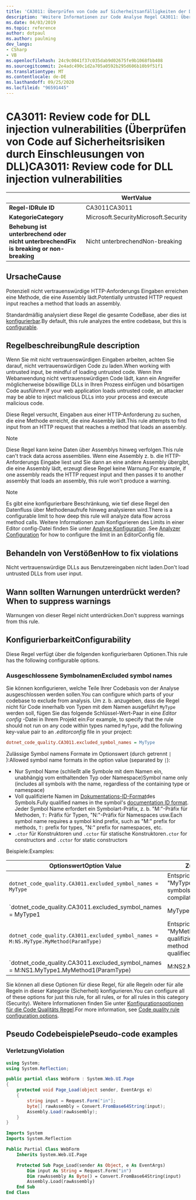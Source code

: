 ```yaml
---
title: 'CA3011: Überprüfen von Code auf Sicherheitsanfälligkeiten der DLL-Injektion (Code Analyse)'
description: 'Weitere Informationen zur Code Analyse Regel CA3011: Überprüfen von Code für die DLL-Injektion'
ms.date: 04/03/2019
ms.topic: reference
author: dotpaul
ms.author: paulming
dev_langs:
- CSharp
- VB
ms.openlocfilehash: 24c9c0041f37c035dab9d02675fe9b1068fbb408
ms.sourcegitcommit: 2e4adc490c1d2a705a0592b295d606b10b9f51f1
ms.translationtype: MT
ms.contentlocale: de-DE
ms.lasthandoff: 09/25/2020
ms.locfileid: "96591445"
---
```

# <a name="ca3011-review-code-for-dll-injection-vulnerabilities"></a><span data-ttu-id="6f3d5-103">CA3011: Review code for DLL injection vulnerabilities (Überprüfen von Code auf Sicherheitsrisiken durch Einschleusungen von DLL)</span><span class="sxs-lookup"><span data-stu-id="6f3d5-103">CA3011: Review code for DLL injection vulnerabilities</span></span>

| | <span data-ttu-id="6f3d5-104">Wert</span><span class="sxs-lookup"><span data-stu-id="6f3d5-104">Value</span></span> |
|-|-|
| <span data-ttu-id="6f3d5-105">**Regel-ID**</span><span class="sxs-lookup"><span data-stu-id="6f3d5-105">**Rule ID**</span></span> |<span data-ttu-id="6f3d5-106">CA3011</span><span class="sxs-lookup"><span data-stu-id="6f3d5-106">CA3011</span></span>|
| <span data-ttu-id="6f3d5-107">**Kategorie**</span><span class="sxs-lookup"><span data-stu-id="6f3d5-107">**Category**</span></span> |<span data-ttu-id="6f3d5-108">Microsoft.Security</span><span class="sxs-lookup"><span data-stu-id="6f3d5-108">Microsoft.Security</span></span>|
| <span data-ttu-id="6f3d5-109">**Behebung ist unterbrechend oder nicht unterbrechend**</span><span class="sxs-lookup"><span data-stu-id="6f3d5-109">**Fix is breaking or non-breaking**</span></span> |<span data-ttu-id="6f3d5-110">Nicht unterbrechend</span><span class="sxs-lookup"><span data-stu-id="6f3d5-110">Non-breaking</span></span>|

## <a name="cause"></a><span data-ttu-id="6f3d5-111">Ursache</span><span class="sxs-lookup"><span data-stu-id="6f3d5-111">Cause</span></span>

<span data-ttu-id="6f3d5-112">Potenziell nicht vertrauenswürdige HTTP-Anforderungs Eingaben erreichen eine Methode, die eine Assembly lädt.</span><span class="sxs-lookup"><span data-stu-id="6f3d5-112">Potentially untrusted HTTP request input reaches a method that loads an assembly.</span></span>

<span data-ttu-id="6f3d5-113">Standardmäßig analysiert diese Regel die gesamte CodeBase, aber dies ist [konfigurierbar](#configurability).</span><span class="sxs-lookup"><span data-stu-id="6f3d5-113">By default, this rule analyzes the entire codebase, but this is [configurable](#configurability).</span></span>

## <a name="rule-description"></a><span data-ttu-id="6f3d5-114">Regelbeschreibung</span><span class="sxs-lookup"><span data-stu-id="6f3d5-114">Rule description</span></span>

<span data-ttu-id="6f3d5-115">Wenn Sie mit nicht vertrauenswürdigen Eingaben arbeiten, achten Sie darauf, nicht vertrauenswürdigen Code zu laden.</span><span class="sxs-lookup"><span data-stu-id="6f3d5-115">When working with untrusted input, be mindful of loading untrusted code.</span></span> <span data-ttu-id="6f3d5-116">Wenn Ihre Webanwendung nicht vertrauenswürdigen Code lädt, kann ein Angreifer möglicherweise böswillige DLLs in Ihren Prozess einfügen und bösartigen Code ausführen.</span><span class="sxs-lookup"><span data-stu-id="6f3d5-116">If your web application loads untrusted code, an attacker may be able to inject malicious DLLs into your process and execute malicious code.</span></span>

<span data-ttu-id="6f3d5-117">Diese Regel versucht, Eingaben aus einer HTTP-Anforderung zu suchen, die eine Methode erreicht, die eine Assembly lädt.</span><span class="sxs-lookup"><span data-stu-id="6f3d5-117">This rule attempts to find input from an HTTP request that reaches a method that loads an assembly.</span></span>

> [!NOTE]
> <span data-ttu-id="6f3d5-118">Diese Regel kann keine Daten über Assemblys hinweg verfolgen.</span><span class="sxs-lookup"><span data-stu-id="6f3d5-118">This rule can't track data across assemblies.</span></span> <span data-ttu-id="6f3d5-119">Wenn eine Assembly z. b. die HTTP-Anforderungs Eingabe liest und Sie dann an eine andere Assembly übergibt, die eine Assembly lädt, erzeugt diese Regel keine Warnung.</span><span class="sxs-lookup"><span data-stu-id="6f3d5-119">For example, if one assembly reads the HTTP request input and then passes it to another assembly that loads an assembly, this rule won't produce a warning.</span></span>

> [!NOTE]
> <span data-ttu-id="6f3d5-120">Es gibt eine konfigurierbare Beschränkung, wie tief diese Regel den Datenfluss über Methodenaufrufe hinweg analysieren wird.</span><span class="sxs-lookup"><span data-stu-id="6f3d5-120">There is a configurable limit to how deep this rule will analyze data flow across method calls.</span></span> <span data-ttu-id="6f3d5-121">Weitere Informationen zum Konfigurieren des Limits in einer Editor config-Datei finden Sie unter [Analyse Konfiguration](https://github.com/dotnet/roslyn-analyzers/blob/master/docs/Analyzer%20Configuration.md#dataflow-analysis) .</span><span class="sxs-lookup"><span data-stu-id="6f3d5-121">See [Analyzer Configuration](https://github.com/dotnet/roslyn-analyzers/blob/master/docs/Analyzer%20Configuration.md#dataflow-analysis) for how to configure the limit in an EditorConfig file.</span></span>

## <a name="how-to-fix-violations"></a><span data-ttu-id="6f3d5-122">Behandeln von Verstößen</span><span class="sxs-lookup"><span data-stu-id="6f3d5-122">How to fix violations</span></span>

<span data-ttu-id="6f3d5-123">Nicht vertrauenswürdige DLLs aus Benutzereingaben nicht laden.</span><span class="sxs-lookup"><span data-stu-id="6f3d5-123">Don't load untrusted DLLs from user input.</span></span>

## <a name="when-to-suppress-warnings"></a><span data-ttu-id="6f3d5-124">Wann sollten Warnungen unterdrückt werden?</span><span class="sxs-lookup"><span data-stu-id="6f3d5-124">When to suppress warnings</span></span>

<span data-ttu-id="6f3d5-125">Warnungen von dieser Regel nicht unterdrücken.</span><span class="sxs-lookup"><span data-stu-id="6f3d5-125">Don't suppress warnings from this rule.</span></span>

## <a name="configurability"></a><span data-ttu-id="6f3d5-126">Konfigurierbarkeit</span><span class="sxs-lookup"><span data-stu-id="6f3d5-126">Configurability</span></span>

<span data-ttu-id="6f3d5-127">Diese Regel verfügt über die folgenden konfigurierbaren Optionen.</span><span class="sxs-lookup"><span data-stu-id="6f3d5-127">This rule has the following configurable options.</span></span>

### <a name="excluded-symbol-names"></a><span data-ttu-id="6f3d5-128">Ausgeschlossene Symbolnamen</span><span class="sxs-lookup"><span data-stu-id="6f3d5-128">Excluded symbol names</span></span>

<span data-ttu-id="6f3d5-129">Sie können konfigurieren, welche Teile Ihrer Codebasis von der Analyse ausgeschlossen werden sollen.</span><span class="sxs-lookup"><span data-stu-id="6f3d5-129">You can configure which parts of your codebase to exclude from analysis.</span></span> <span data-ttu-id="6f3d5-130">Um z. b. anzugeben, dass die Regel nicht für Code innerhalb von Typen mit dem Namen ausgeführt `MyType` werden soll, fügen Sie das folgende Schlüssel-Wert-Paar in eine *Editor config* -Datei in Ihrem Projekt ein:</span><span class="sxs-lookup"><span data-stu-id="6f3d5-130">For example, to specify that the rule should not run on any code within types named `MyType`, add the following key-value pair to an *.editorconfig* file in your project:</span></span>

```ini
dotnet_code_quality.CA3011.excluded_symbol_names = MyType
```

<span data-ttu-id="6f3d5-131">Zulässige Symbol namens Formate im Optionswert (durch getrennt `|` ):</span><span class="sxs-lookup"><span data-stu-id="6f3d5-131">Allowed symbol name formats in the option value (separated by `|`):</span></span>

- <span data-ttu-id="6f3d5-132">Nur Symbol Name (schließt alle Symbole mit dem Namen ein, unabhängig vom enthaltenden Typ oder Namespace)</span><span class="sxs-lookup"><span data-stu-id="6f3d5-132">Symbol name only (includes all symbols with the name, regardless of the containing type or namespace)</span></span>
- <span data-ttu-id="6f3d5-133">Voll qualifizierte Namen im [Dokumentations-ID-Format](https://github.com/dotnet/csharplang/blob/master/spec/documentation-comments.md#id-string-format)des Symbols.</span><span class="sxs-lookup"><span data-stu-id="6f3d5-133">Fully qualified names in the symbol's [documentation ID format](https://github.com/dotnet/csharplang/blob/master/spec/documentation-comments.md#id-string-format).</span></span> <span data-ttu-id="6f3d5-134">Jeder Symbol Name erfordert ein Symbolart-Präfix, z. b. "M:"-Präfix für Methoden, `T:` Präfix für Typen, "N:"-Präfix für Namespaces usw.</span><span class="sxs-lookup"><span data-stu-id="6f3d5-134">Each symbol name requires a symbol kind prefix, such as "M:" prefix for methods, `T:` prefix for types, "N:" prefix for namespaces, etc.</span></span>
- <span data-ttu-id="6f3d5-135">`.ctor` für Konstruktoren und `.cctor` für statische Konstruktoren</span><span class="sxs-lookup"><span data-stu-id="6f3d5-135">`.ctor` for constructors and `.cctor` for static constructors</span></span>

<span data-ttu-id="6f3d5-136">Beispiele:</span><span class="sxs-lookup"><span data-stu-id="6f3d5-136">Examples:</span></span>

| <span data-ttu-id="6f3d5-137">Optionswert</span><span class="sxs-lookup"><span data-stu-id="6f3d5-137">Option Value</span></span> | <span data-ttu-id="6f3d5-138">Zusammenfassung</span><span class="sxs-lookup"><span data-stu-id="6f3d5-138">Summary</span></span> |
| --- | --- |
|`dotnet_code_quality.CA3011.excluded_symbol_names = MyType` | <span data-ttu-id="6f3d5-139">Entspricht allen Symbolen mit dem Namen "MyType" in der Kompilierung.</span><span class="sxs-lookup"><span data-stu-id="6f3d5-139">Matches all symbols named 'MyType' in the compilation</span></span>
|`dotnet_code_quality.CA3011.excluded_symbol_names = MyType1|MyType2` | <span data-ttu-id="6f3d5-140">Entspricht allen Symbolen mit dem Namen "MyType1" oder "MyType2" in der Kompilierung.</span><span class="sxs-lookup"><span data-stu-id="6f3d5-140">Matches all symbols named either 'MyType1' or 'MyType2' in the compilation</span></span>
|`dotnet_code_quality.CA3011.excluded_symbol_names = M:NS.MyType.MyMethod(ParamType)` | <span data-ttu-id="6f3d5-141">Entspricht der bestimmten Methode "MyMethod" mit der angegebenen voll qualifizierten Signatur.</span><span class="sxs-lookup"><span data-stu-id="6f3d5-141">Matches specific method 'MyMethod' with given fully qualified signature</span></span>
|`dotnet_code_quality.CA3011.excluded_symbol_names = M:NS1.MyType1.MyMethod1(ParamType)|M:NS2.MyType2.MyMethod2(ParamType)` | <span data-ttu-id="6f3d5-142">Entspricht den spezifischen Methoden "MyMethod1" und "MyMethod2" mit der entsprechenden voll qualifizierten Signatur.</span><span class="sxs-lookup"><span data-stu-id="6f3d5-142">Matches specific methods 'MyMethod1' and 'MyMethod2' with respective fully qualified signature</span></span>

<span data-ttu-id="6f3d5-143">Sie können all diese Optionen für diese Regel, für alle Regeln oder für alle Regeln in dieser Kategorie (Sicherheit) konfigurieren.</span><span class="sxs-lookup"><span data-stu-id="6f3d5-143">You can configure all of these options for just this rule, for all rules, or for all rules in this category (Security).</span></span> <span data-ttu-id="6f3d5-144">Weitere Informationen finden Sie unter [Konfigurationsoptionen für die Code Qualitäts Regel](../code-quality-rule-options.md).</span><span class="sxs-lookup"><span data-stu-id="6f3d5-144">For more information, see [Code quality rule configuration options](../code-quality-rule-options.md).</span></span>

## <a name="pseudo-code-examples"></a><span data-ttu-id="6f3d5-145">Pseudo Codebeispiele</span><span class="sxs-lookup"><span data-stu-id="6f3d5-145">Pseudo-code examples</span></span>

### <a name="violation"></a><span data-ttu-id="6f3d5-146">Verletzung</span><span class="sxs-lookup"><span data-stu-id="6f3d5-146">Violation</span></span>

```csharp
using System;
using System.Reflection;

public partial class WebForm : System.Web.UI.Page
{
    protected void Page_Load(object sender, EventArgs e)
    {
        string input = Request.Form["in"];
        byte[] rawAssembly = Convert.FromBase64String(input);
        Assembly.Load(rawAssembly);
    }
}
```

```vb
Imports System
Imports System.Reflection

Public Partial Class WebForm
    Inherits System.Web.UI.Page

    Protected Sub Page_Load(sender As Object, e As EventArgs)
        Dim input As String = Request.Form("in")
        Dim rawAssembly As Byte() = Convert.FromBase64String(input)
        Assembly.Load(rawAssembly)
    End Sub
End Class
```
